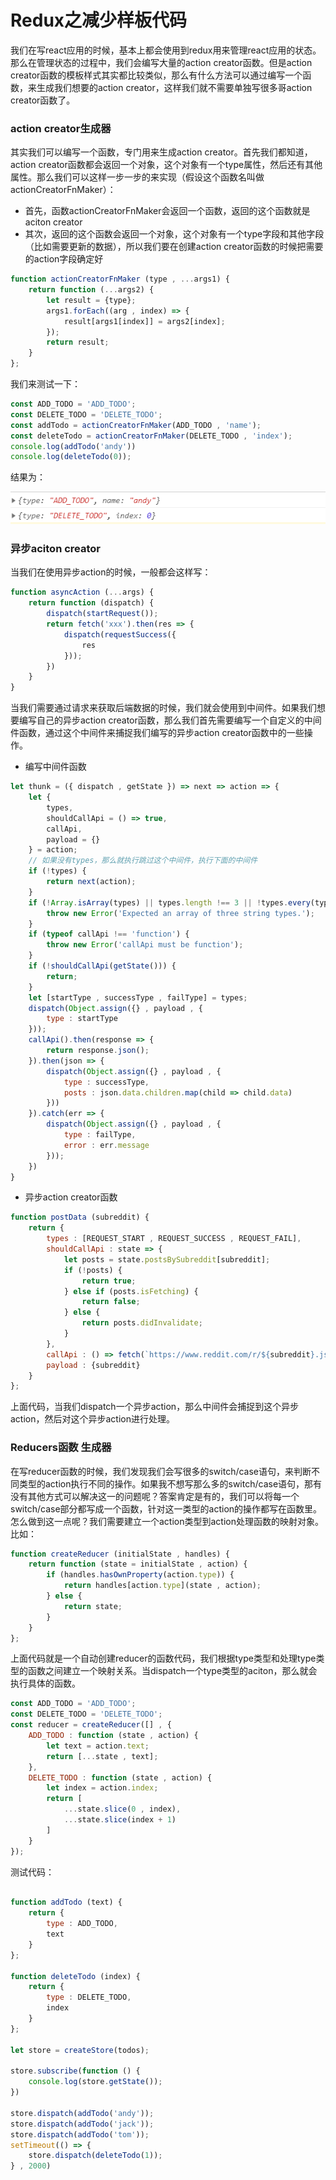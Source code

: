 # Redux之减少样板代码
我们在写react应用的时候，基本上都会使用到redux用来管理react应用的状态。那么在管理状态的过程中，我们会编写大量的action creator函数。但是action creator函数的模板样式其实都比较类似，那么有什么方法可以通过编写一个函数，来生成我们想要的action creator，这样我们就不需要单独写很多哥action creator函数了。

### action creator生成器
其实我们可以编写一个函数，专门用来生成action creator。首先我们都知道，action creator函数都会返回一个对象，这个对象有一个type属性，然后还有其他属性。那么我们可以这样一步一步的来实现（假设这个函数名叫做actionCreatorFnMaker）：

- 首先，函数actionCreatorFnMaker会返回一个函数，返回的这个函数就是aciton creator
- 其次，返回的这个函数会返回一个对象，这个对象有一个type字段和其他字段（比如需要更新的数据），所以我们要在创建action creator函数的时候把需要的action字段确定好

```javascript
function actionCreatorFnMaker (type , ...args1) {
    return function (...args2) {
        let result = {type};
        args1.forEach((arg , index) => {
            result[args1[index]] = args2[index];
        });
        return result;
    }
};
```
我们来测试一下：

```javascript
const ADD_TODO = 'ADD_TODO';
const DELETE_TODO = 'DELETE_TODO';
const addTodo = actionCreatorFnMaker(ADD_TODO , 'name');
const deleteTodo = actionCreatorFnMaker(DELETE_TODO , 'index');
console.log(addTodo('andy'))
console.log(deleteTodo(0));
```
结果为：

![image](https://github.com/andyChenAn/frontEnd/raw/master/images/react/34.png)

### 异步aciton creator
当我们在使用异步action的时候，一般都会这样写：

```javascript
function asyncAction (...args) {
    return function (dispatch) {
        dispatch(startRequest());
        return fetch('xxx').then(res => {
            dispatch(requestSuccess({
                res
            }));
        })
    }
}
```
当我们需要通过请求来获取后端数据的时候，我们就会使用到中间件。如果我们想要编写自己的异步action creator函数，那么我们首先需要编写一个自定义的中间件函数，通过这个中间件来捕捉我们编写的异步action creator函数中的一些操作。

- 编写中间件函数

```javascript
let thunk = ({ dispatch , getState }) => next => action => {
    let {
        types,
        shouldCallApi = () => true,
        callApi,
        payload = {}
    } = action;
    // 如果没有types，那么就执行跳过这个中间件，执行下面的中间件
    if (!types) {
        return next(action);
    }
    if (!Array.isArray(types) || types.length !== 3 || !types.every(type => typeof type === 'string')) {
        throw new Error('Expected an array of three string types.');
    }
    if (typeof callApi !== 'function') {
        throw new Error('callApi must be function');
    }
    if (!shouldCallApi(getState())) {
        return;
    }
    let [startType , successType , failType] = types;
    dispatch(Object.assign({} , payload , {
        type : startType
    }));
    callApi().then(response => {
        return response.json();
    }).then(json => {
        dispatch(Object.assign({} , payload , {
            type : successType,
            posts : json.data.children.map(child => child.data)
        }))
    }).catch(err => {
        dispatch(Object.assign({} , payload , {
            type : failType,
            error : err.message
        }));
    })
}
```
- 异步action creator函数

```javascript
function postData (subreddit) {
    return {
        types : [REQUEST_START , REQUEST_SUCCESS , REQUEST_FAIL],
        shouldCallApi : state => {
            let posts = state.postsBySubreddit[subreddit];
            if (!posts) {
                return true;
            } else if (posts.isFetching) {
                return false;
            } else {
                return posts.didInvalidate;
            }
        },
        callApi : () => fetch(`https://www.reddit.com/r/${subreddit}.json`),
        payload : {subreddit}
    }
};
```
上面代码，当我们dispatch一个异步action，那么中间件会捕捉到这个异步action，然后对这个异步action进行处理。
### Reducers函数 生成器
在写reducer函数的时候，我们发现我们会写很多的switch/case语句，来判断不同类型的action执行不同的操作。如果我不想写那么多的switch/case语句，那有没有其他方式可以解决这一的问题呢？答案肯定是有的，我们可以将每一个switch/case部分都写成一个函数，针对这一类型的action的操作都写在函数里。怎么做到这一点呢？我们需要建立一个action类型到action处理函数的映射对象。比如：

```javascript
function createReducer (initialState , handles) {
    return function (state = initialState , action) {
        if (handles.hasOwnProperty(action.type)) {
            return handles[action.type](state , action);
        } else {
            return state;
        }
    }
};
```
上面代码就是一个自动创建reducer的函数代码，我们根据type类型和处理type类型的函数之间建立一个映射关系。当dispatch一个type类型的aciton，那么就会执行具体的函数。

```javascript
const ADD_TODO = 'ADD_TODO';
const DELETE_TODO = 'DELETE_TODO';
const reducer = createReducer([] , {
    ADD_TODO : function (state , action) {
        let text = action.text;
        return [...state , text];
    },
    DELETE_TODO : function (state , action) {
        let index = action.index;
        return [
            ...state.slice(0 , index),
            ...state.slice(index + 1)
        ]
    }
});
```
测试代码：
```javascript

function addTodo (text) {
    return {
        type : ADD_TODO,
        text
    }
};

function deleteTodo (index) {
    return {
        type : DELETE_TODO,
        index
    }
};

let store = createStore(todos);

store.subscribe(function () {
    console.log(store.getState());
})

store.dispatch(addTodo('andy'));
store.dispatch(addTodo('jack'));
store.dispatch(addTodo('tom'));
setTimeout(() => {
    store.dispatch(deleteTodo(1));
} , 2000)
```